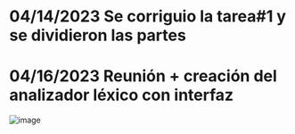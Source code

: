 # 04/14/2023 Se corriguio la tarea#1 y se dividieron las partes


# 04/16/2023 Reunión + creación del analizador léxico con interfaz
![image](https://user-images.githubusercontent.com/60985490/232330396-b09b9d58-8d6c-40eb-86fb-70227a0e4f74.png)

